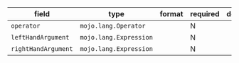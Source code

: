 | field | type | format | required | default | description |
|---|---|---|---|---|---|
| `operator` | `mojo.lang.Operator` |  | N |  |  |
| `leftHandArgument` | `mojo.lang.Expression` |  | N |  |
| `rightHandArgument` | `mojo.lang.Expression` |  | N |  |
